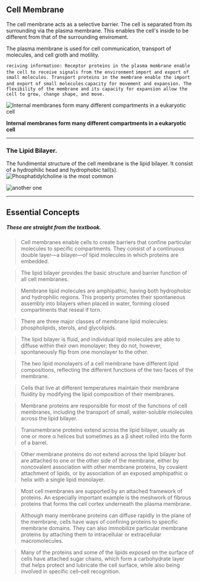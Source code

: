 ## Cell Membrane
The cell membrane acts as a selective barrier. The cell is separated from its surrounding via the plasma membrane. This enables the cell's inside to be different from that of the surrounding enviroment.
 
The plasma membrane is used for cell communication, transport of molecules, and cell groth and motility.  

`reciving information: Receptor proteins in the plasma membrane enable the cell to receive
signals from the environment`
`import and export of small molecules. Transport proteins in the membrane enable the import and export of small molecules`
`capacity for movement and expansion. The flexibility of the membrane and its capacity for expansion allow the cell to grow, change shape, and move.`

![Internal membranes
form many different compartments
in a eukaryotic cell](https://imgur.com/IczaH18.png)

__Internal membranes form many different compartments in a eukaryotic cell__
___

### The Lipid Bilayer.
The fundimental structure of the cell membrane is the lipid bilayer. It consist of a hydrophilic head and  hydrophobic tail(s).
![Phosphatidylcholine is the most common](https://imgur.com/ZPW8jxn.png)

![another one](https://i.imgur.com/JI7jMZH.png)

___
## Essential Concepts
##### These are straight from the textbook.

>Cell membranes enable cells to create barriers that confine particular molecules to specific compartments. They consist of a continuous double layer—a bilayer—of lipid molecules in which proteins are embedded.

>The lipid bilayer provides the basic structure and barrier function of all cell membranes.

>Membrane lipid molecules are amphipathic, having both hydrophobic
and hydrophilic regions. This property promotes their spontaneous assembly into bilayers when placed in water, forming closed compartments that reseal if torn.

>There are three major classes of membrane lipid molecules: phospholipids, sterols, and glycolipids.

>The lipid bilayer is fluid, and individual lipid molecules are able to diffuse within their own monolayer; they do not, however, spontaneously flip from one monolayer to the other.

>The two lipid monolayers of a cell membrane have different lipid compositions, reflecting the different functions of the two faces of the membrane.

>Cells that live at different temperatures maintain their membrane fluidity by modifying the lipid composition of their membranes.

>Membrane proteins are responsible for most of the functions of cell membranes, including the transport of small, water-soluble molecules across the lipid bilayer.

>Transmembrane proteins extend across the lipid bilayer, usually as one or more α helices but sometimes as a β sheet rolled into the form of a barrel.

>Other membrane proteins do not extend across the lipid bilayer but are attached to one or the other side of the membrane, either by noncovalent association with other membrane proteins, by covalent attachment of lipids, or by association of an exposed amphipathic α helix with a single lipid monolayer.

>Most cell membranes are supported by an attached framework of proteins. An especially important example is the meshwork of fibrous proteins that forms the cell cortex underneath the plasma membrane.

>Although many membrane proteins can diffuse rapidly in the plane of the membrane, cells have ways of confining proteins to specific membrane domains. They can also immobilize particular membrane proteins by attaching them to intracellular or extracellular macromolecules.

>Many of the proteins and some of the lipids exposed on the surface of cells have attached sugar chains, which form a carbohydrate layer that helps protect and lubricate the cell surface, while also being involved in specific cell–cell recognition.
